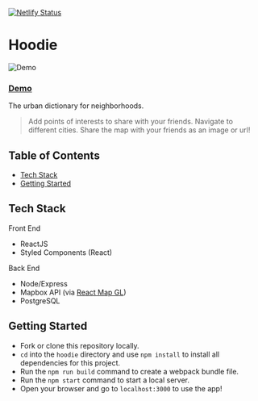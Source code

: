 [![Netlify Status](https://api.netlify.com/api/v1/badges/4701ccd6-8937-45c0-8301-279daea90840/deploy-status)](https://hoodie-app.netlify.com/)

# Hoodie
![Demo](https://i.imgur.com/IiqAVsF.gif)
### [Demo](https://hoodie-app.netlify.com/)

The urban dictionary for neighborhoods. 
> Add points of interests to share with your friends.
> Navigate to different cities.
> Share the map with your friends as an image or url!

## Table of Contents

- [Tech Stack](#stack)
- [Getting Started](#getting-started)


## Tech Stack
Front End
- ReactJS
- Styled Components (React)

Back End
- Node/Express
- Mapbox API (via [React Map GL](https://github.com/uber/react-map-gl))
- PostgreSQL

## Getting Started
- Fork or clone this repository locally.
- `cd` into the `hoodie` directory and use `npm install` to install all dependencies for this project.
- Run the `npm run build` command to create a webpack bundle file.
- Run the `npm start` command to start a local server.
- Open your browser and go to `localhost:3000` to use the app!
